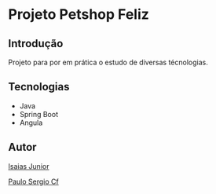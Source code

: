 # Projeto Petshop Feliz

## Introdução

Projeto para por em prática o estudo de diversas técnologias.

## Tecnologias 
- Java
- Spring Boot
- Angula

## Autor
[Isaias Junior]()

[Paulo Sergio Cf](https://github.com/paulosergiocf)

